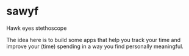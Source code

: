 # sawyf
Hawk eyes stethoscope

The idea here is to build some apps that help you track your time and improve your (time) spending in a way you find personally meaningful.